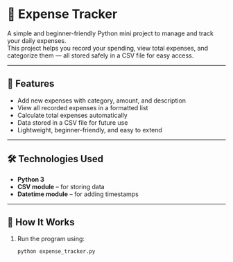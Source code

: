 # 🧾 Expense Tracker

A simple and beginner-friendly Python mini project to manage and track your daily expenses.  
This project helps you record your spending, view total expenses, and categorize them — all stored safely in a CSV file for easy access.

---

## 🚀 Features
- Add new expenses with category, amount, and description  
- View all recorded expenses in a formatted list  
- Calculate total expenses automatically  
- Data stored in a CSV file for future use  
- Lightweight, beginner-friendly, and easy to extend

---

## 🛠️ Technologies Used
- **Python 3**
- **CSV module** – for storing data  
- **Datetime module** – for adding timestamps  

---

## 🧩 How It Works
1. Run the program using:
   ```bash
   python expense_tracker.py
